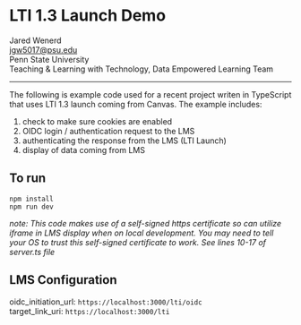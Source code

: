 # LTI 1.3 Launch Demo
Jared Wenerd    
jgw5017@psu.edu    
Penn State University   
Teaching & Learning with Technology, Data Empowered Learning Team  

---

The following is example code used for a recent project writen in TypeScript that uses LTI 1.3 launch coming from Canvas. 
The example includes: 
1. check to make sure cookies are enabled
2. OIDC login / authentication request to the LMS
3. authenticating the response from the LMS (LTI Launch)
4. display of data coming from LMS  

## To run 

```
npm install
npm run dev
```

_note: This code makes use of a self-signed https certificate so can utilize iframe in LMS display when on local development.  You may need to tell your OS to trust this self-signed certificate to work.  See lines 10-17 of server.ts file_


## LMS Configuration
oidc_initiation_url: `https://localhost:3000/lti/oidc`   
target_link_uri: `https://localhost:3000/lti`   
